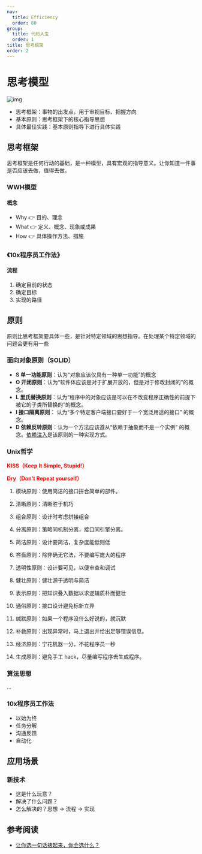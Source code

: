 ```yaml
---
nav:
  title: Efficiency
  order: 80
group:
  title: 代码人生
  order: 1
title: 思考框架
order: 2
---
```


# 思考模型

![img](https://wsk-mweb.oss-cn-hangzhou.aliyuncs.com/ipic/2021-03-07-020114.png)

- 思考框架：事物的出发点，用于审视目标、把握方向
- 基本原则：思考框架下的核心指导思想
- 具体最佳实践：基本原则指导下进行具体实践

## 思考框架

思考框架是任何行动的基础，是一种模型，具有宏观的指导意义。让你知道一件事是否应该去做，值得去做。

### WWH模型

#### 概念

- Why 👉 目的、理念
- What 👉 定义、概念、现象或成果
- How 👉 具体操作方法、措施

### 《10x程序员工作法》

#### 流程

1. 确定目前的状态
2. 确定目标
3. 实现的路径

## 原则

原则比思考框架要具体一些，是针对特定领域的思想指导。在处理某个特定领域的问题会更有用一些

### 面向对象原则（SOLID）

- **S 单一功能原则**：认为“对象应该仅具有一种单一功能”的概念
- **O 开闭原则**：认为“软件体应该是对于扩展开放的，但是对于修改封闭的”的概念。
- **L 里氏替换原则**：认为“程序中的对象应该是可以在不改变程序正确性的前提下被它的子类所替换的”的概念。
- **I 接口隔离原则**： 认为“多个特定客户端接口要好于一个宽泛用途的接口” 的概念。
- **D 依赖反转原则**：认为一个方法应该遵从“依赖于抽象而不是一个实例” 的概念。[依赖注入](https://zh.wikipedia.org/wiki/依赖注入)是该原则的一种实现方式。

### Unix哲学

**<span style="color: red;">KISS（Keep It Simple, Stupid!）</span>**

**<span style="color: red;">Dry（Don't Repeat yourself）</span>**

1. 模块原则：使用简洁的接口拼合简单的部件。
2. 清晰原则：清晰胜于机巧 
3. 组合原则：设计时考虑拼接组合

4. 分离原则：策略同机制分离，接口同引擎分离。
5. 简洁原则：设计要简洁，复杂度能低则低 
6. 吝啬原则：除非确无它法，不要编写庞大的程序 
7. 透明性原则：设计要可见，以便审查和调试 
8. 健壮原则：健壮源于透明与简洁
9. 表示原则：把知识叠入数据以求逻辑质朴而健壮 
10. 通俗原则：接口设计避免标新立异
11. 缄默原则：如果一个程序没什么好说的，就沉默 
12. 补救原则：出现异常时，马上退出并给出足够错误信息。
13. 经济原则：宁花机器一分，不花程序员一秒 
14. 生成原则：避免手工 hack，尽量编写程序去生成程序。

### 算法思想

...

### 10x程序员工作法

- 以始为终
- 任务分解
- 沟通反馈
- 自动化

## 应用场景

### 新技术

- 这是什么玩意？
- 解决了什么问题？
- 怎么解决的？思想 -> 流程 -> 实现

## 参考阅读

- [让你选一句话裱起来，你会选什么？](https://juejin.cn/post/6923922117268340750?utm_source=gold_browser_extension)

